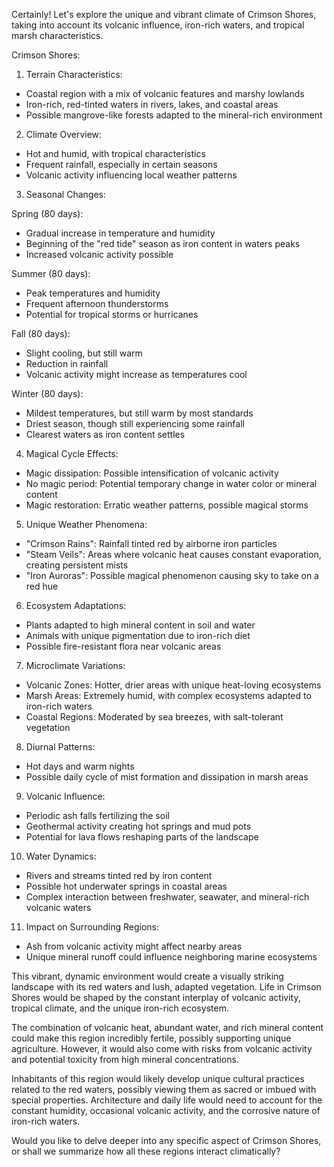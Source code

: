 Certainly! Let's explore the unique and vibrant climate of Crimson Shores, taking into account its volcanic influence, iron-rich waters, and tropical marsh characteristics.

Crimson Shores:

1. Terrain Characteristics:
- Coastal region with a mix of volcanic features and marshy lowlands
- Iron-rich, red-tinted waters in rivers, lakes, and coastal areas
- Possible mangrove-like forests adapted to the mineral-rich environment

2. Climate Overview:
- Hot and humid, with tropical characteristics
- Frequent rainfall, especially in certain seasons
- Volcanic activity influencing local weather patterns

3. Seasonal Changes:

Spring (80 days):
- Gradual increase in temperature and humidity
- Beginning of the "red tide" season as iron content in waters peaks
- Increased volcanic activity possible

Summer (80 days):
- Peak temperatures and humidity
- Frequent afternoon thunderstorms
- Potential for tropical storms or hurricanes

Fall (80 days):
- Slight cooling, but still warm
- Reduction in rainfall
- Volcanic activity might increase as temperatures cool

Winter (80 days):
- Mildest temperatures, but still warm by most standards
- Driest season, though still experiencing some rainfall
- Clearest waters as iron content settles

4. Magical Cycle Effects:
- Magic dissipation: Possible intensification of volcanic activity
- No magic period: Potential temporary change in water color or mineral content
- Magic restoration: Erratic weather patterns, possible magical storms

5. Unique Weather Phenomena:
- "Crimson Rains": Rainfall tinted red by airborne iron particles
- "Steam Veils": Areas where volcanic heat causes constant evaporation, creating persistent mists
- "Iron Auroras": Possible magical phenomenon causing sky to take on a red hue

6. Ecosystem Adaptations:
- Plants adapted to high mineral content in soil and water
- Animals with unique pigmentation due to iron-rich diet
- Possible fire-resistant flora near volcanic areas

7. Microclimate Variations:
- Volcanic Zones: Hotter, drier areas with unique heat-loving ecosystems
- Marsh Areas: Extremely humid, with complex ecosystems adapted to iron-rich waters
- Coastal Regions: Moderated by sea breezes, with salt-tolerant vegetation

8. Diurnal Patterns:
- Hot days and warm nights
- Possible daily cycle of mist formation and dissipation in marsh areas

9. Volcanic Influence:
- Periodic ash falls fertilizing the soil
- Geothermal activity creating hot springs and mud pots
- Potential for lava flows reshaping parts of the landscape

10. Water Dynamics:
- Rivers and streams tinted red by iron content
- Possible hot underwater springs in coastal areas
- Complex interaction between freshwater, seawater, and mineral-rich volcanic waters

11. Impact on Surrounding Regions:
- Ash from volcanic activity might affect nearby areas
- Unique mineral runoff could influence neighboring marine ecosystems

This vibrant, dynamic environment would create a visually striking landscape with its red waters and lush, adapted vegetation. Life in Crimson Shores would be shaped by the constant interplay of volcanic activity, tropical climate, and the unique iron-rich ecosystem.

The combination of volcanic heat, abundant water, and rich mineral content could make this region incredibly fertile, possibly supporting unique agriculture. However, it would also come with risks from volcanic activity and potential toxicity from high mineral concentrations.

Inhabitants of this region would likely develop unique cultural practices related to the red waters, possibly viewing them as sacred or imbued with special properties. Architecture and daily life would need to account for the constant humidity, occasional volcanic activity, and the corrosive nature of iron-rich waters.

Would you like to delve deeper into any specific aspect of Crimson Shores, or shall we summarize how all these regions interact climatically?